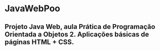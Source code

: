 # JavaWebPoo
## Projeto Java Web, aula Prática de Programação Orientada a Objetos 2. Aplicações básicas de páginas HTML + CSS.
